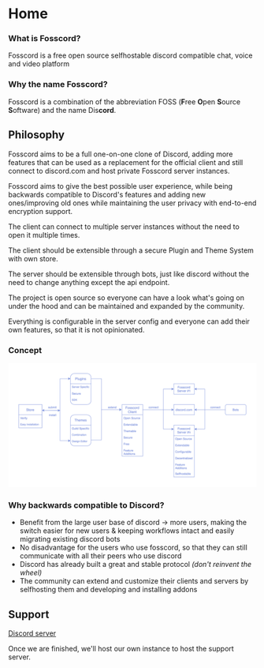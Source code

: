 # Home

### What is Fosscord?

Fosscord is a free open source selfhostable discord compatible chat, voice and video platform

### Why the name Fosscord?

Fosscord is a combination of the abbreviation FOSS (**F**ree **O**pen **S**ource
**S**oftware) and the name Dis**cord**.

## Philosophy

Fosscord aims to be a full one-on-one clone of Discord, adding more features
that can be used as a replacement for the official client and still connect to
discord.com and host private Fosscord server instances.

Fosscord aims to give the best possible user experience, while being backwards
compatible to Discord's features and adding new ones/improving old ones while
maintaining the user privacy with end-to-end encryption support.

The client can connect to multiple server instances without the need to open it
multiple times.

The client should be extensible through a secure Plugin and Theme System with
own store.

The server should be extensible through bots, just like discord without the need
to change anything except the api endpoint.

The project is open source so everyone can have a look what's going on under the
hood and can be maintained and expanded by the community.

Everything is configurable in the server config and everyone can add their own
features, so that it is not opinionated.

### Concept

<img src="assets/architecture.png" alt="Architecture">

### Why backwards compatible to Discord?

-   Benefit from the large user base of discord -> more users, making the switch
    easier for new users & keeping workflows intact and easily migrating existing discord bots
-   No disadvantage for the users who use fosscord, so that they can still
    communicate with all their peers who use discord
-   Discord has already built a great and stable protocol _(don't reinvent the
    wheel)_
-   The community can extend and customize their clients and servers by
    selfhosting them and developing and installing addons

## Support

[Discord server](https://discord.gg/ZrnGQP6p3d)

Once we are finished, we'll host our own instance to host the support server.
